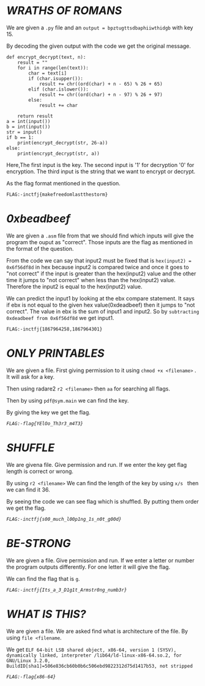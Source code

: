 # ***WRATHS OF ROMANS***

We are given a ``.py`` file and an ```output = bpztugttsdbaphiiwthidgb``` with key 15.

By decoding the given output with the code we get the original message.

```
def encrypt_decrypt(text, n):
    result = ""
    for i in range(len(text)):
        char = text[i]
        if (char.isupper()):
            result += chr((ord(char) + n - 65) % 26 + 65)
        elif (char.islower()):
            result += chr((ord(char) + n - 97) % 26 + 97)
        else:
            result += char

    return result
a = int(input())
b = int(input())
str = input()
if b == 1:
    print(encrypt_decrypt(str, 26-a))
else:
    print(encrypt_decrypt(str, a))
```
Here,The first input is the key.
The second input is '1' for decryption '0' for encryption.
The third input is the string that we want to encrypt or decrypt.

As the flag format mentioned in the question.

```FLAG:-inctfj{makefreedomlastthestorm}```

# ***0xbeadbeef***

We are given a ``.asm`` file from that we should find which inputs will give the program the ouput as "correct".
Those inputs are the flag as mentioned in the format of the question.

From the code we can say that input2 must be fixed that is ``hex(input2) = 0x6f56df8d`` in hex because input2 is compared twice and once it goes to "not correct" if the input is greater than the hex(input2) value and the other time it jumps to "not correct" when less than the hex(input2) value. Therefore the input2 is equal to the hex(input2) value.

We can predict the input1 by looking at the ebx compare statement. It says if ebx is not equal to the given hex value(0xdeadbeef) then it jumps to "not correct". The value in ebx is the sum of input1 and input2. So by ```subtracting 0xdeadbeef from 0x6f56df8d``` we get input1.

```FLAG:-inctfj{1867964258,1867964301}```

# ***ONLY PRINTABLES***

We are given a file. First giving permission to it using ```chmod +x <filename>``` . It will ask for a key.

Then using radare2 ```r2 <filename>``` then ``aa`` for searching all flags.

Then by using ```pdf@sym.main``` we can find the key.

By giving the key we get the flag.

*```FLAG:-flag{YElOo_Th3r3_m4T3}```*

# ***SHUFFLE***

We are givena file. Give permission and run. If we enter the key get flag length is correct or wrong.

By using ```r2 <filename>``` We can find the length of the key by using ```x/s ``` then we can find it 36.

By seeing the code we can see flag which is shuffled. By putting them order we get the flag.

*```FLAG:-inctfj{s00_much_l00p1ng_1s_n0t_g00d}```*

# ***BE-STRONG***

We are given a file. Give permission and run. If we enter a letter or number the program outputs differently. For one letter it will give the flag.

We can find the flag that is ```g```.

*```FLAG:-inctfj{Its_a_3_D1g1t_Armstr0ng_numb3r}```*

# ***WHAT IS THIS?***

We are given a file. We are asked find what is architecture of the file. By using ```file <filename```.

We get ```ELF 64-bit LSB shared object, x86-64, version 1 (SYSV), dynamically linked, interpreter /lib64/ld-linux-x86-64.so.2, for GNU/Linux 3.2.0, BuildID[sha1]=506e836cb60b0b6c506ebd9822312d75d1417b53, not stripped```

*```FLAG:-flag{x86-64}```*
